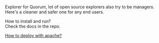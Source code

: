 Explorer for Quorum, lot of open source explorers also try to be managers.
Here's a cleaner and safer one for any end users.

How to install and run?</br>
Check the docs in the repo.

[How to deploy with apache?](https://gist.github.com/ywwwtseng/63c36ccb58a25a09f7096bbb602ac1de)